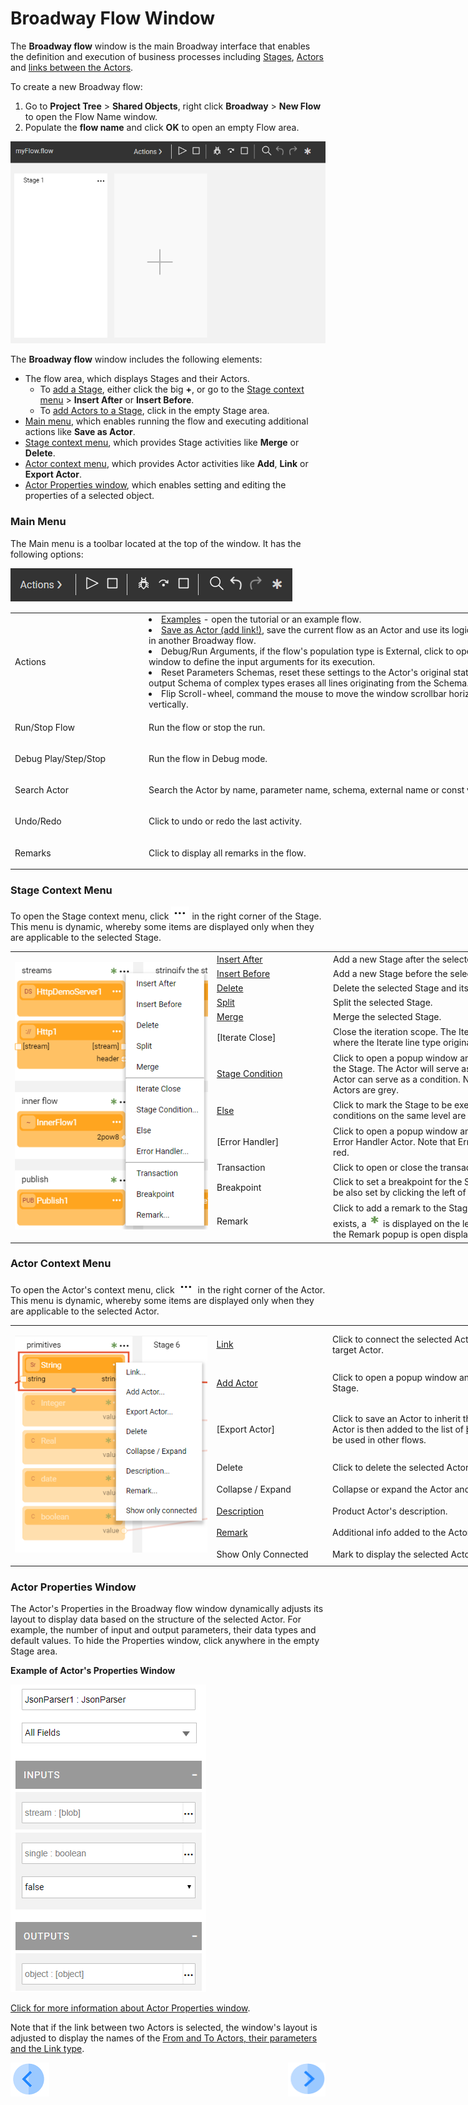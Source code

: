 # Broadway Flow Window

The **Broadway flow** window is the main Broadway interface that enables the definition and execution of business processes including [Stages](/articles/99_Broadway/19_broadway_flow_stages.md), [Actors](/articles/99_Broadway/03_broadway_actor.md) and [links between the Actors](/articles/99_Broadway/20_broadway_flow_linking_actors.md). 

To create a new Broadway flow:
1. Go to **Project Tree** > **Shared Objects**, right click **Broadway** > **New Flow** to open the Flow Name window.
2. Populate the **flow name** and click **OK** to open an empty Flow area.

![image](/articles/99_Broadway/images/99_18_01_main_flow_area.PNG)

The **Broadway flow** window includes the following elements:

- The flow area, which displays Stages and their Actors. 
  - To [add a Stage](/articles/99_Broadway/19_broadway_flow_stages.md#how-do-i-add-or-delete-a-stage), either click the big **+**, or go to the [Stage context menu](/articles/99_Broadway/18_broadway_flow_window.md#stage-context-menu) > **Insert After** or **Insert Before**. 
  - To [add Actors to a Stage](/articles/99_Broadway/03_broadway_actor.md#how-do-i-add-actor-to-stage), click in the empty Stage area.
- [Main menu](/articles/99_Broadway/18_broadway_flow_window.md#main-menu), which enables running the flow and executing additional actions like **Save as Actor**.
- [Stage context menu](/articles/99_Broadway/18_broadway_flow_window.md#stage-context-menu), which provides Stage activities like **Merge** or **Delete**.
- [Actor context menu](/articles/99_Broadway/18_broadway_flow_window.md#actor-context-menu), which provides Actor activities like **Add**, **Link** or **Export Actor**. 
- [Actor Properties window](/articles/99_Broadway/18_broadway_flow_window.md#actor-properties-window), which enables setting and editing the properties of a selected object. 

### Main Menu

The Main menu is a toolbar located at the top of the window. It has the following options:

![image](/articles/99_Broadway/images/99_18_01_main_menu.PNG)

<table style="width: 900px;">
<tbody>
<tr>
<td width="170pxl">Actions</td>
<td width="630pxl">
<li><a href="/articles/99_Broadway/17_tutorial_and_flow_examples.md">Examples</a> - open the tutorial or an example flow.</li>
<li><a href="/articles/99_Broadway/22_xxxx.md">Save as Actor (add link!)</a>, save the current flow as an Actor and use its logic as an inner flow in another Broadway flow.</li>
<li>Debug/Run Arguments, if the flow's population type is External, click to open the popup window to define the input arguments for its execution.</li>
<li>Reset Parameters Schemas, reset these settings to the Actor's original status. Removing the output Schema of complex types erases all lines originating from the Schema.</li>
<li>Flip Scroll-wheel, command the mouse to move the window scrollbar horizontally instead of vertically.</li>
</ul>
</td>
</tr>
<tr>
<td width="200">Run/Stop Flow</td>
<td style="width: 465px;">
<p>Run the flow or stop the run.</p>
</td>
</tr>
<tr>
<td width="200">Debug Play/Step/Stop</td>
<td style="width: 465px;">
<p>Run the flow in Debug mode.</p>
</td>
</tr>
<tr>
<td width="200">Search Actor</td>
<td style="width: 465px;">
<p>Search the Actor by name, parameter name, schema, external name or const value.</p>
</td>
</tr>
<tr>
<td width="200">Undo/Redo</td>
<td style="width: 465px;">
<p>Click to undo or redo the last activity.</p>
</td>
</tr>
<tr>
<td width="200">Remarks</td>
<td style="width: 465px;">
<p>Click to display all remarks in the flow.</p>
</td>
</tr>
</tbody>
</table>

### Stage Context Menu

To open the Stage context menu, click ![image](/articles/99_Broadway/images/99_19_dots.PNG) in the right corner of the Stage. This menu is dynamic, whereby some items are displayed only when they are applicable to the selected Stage. 

<table style="width: 900px;">
<tbody>
<tr>
<td rowspan="12" width="400pxl">
<p><img src="/articles/99_Broadway/images/99_18_02_stage_menu_up.PNG" alt="Stage context menu" /></p>
</td>
<td width="80pxl"><a href="/articles/99_Broadway/19_broadway_flow_stages.md#how-do-i-add-or-delete-a-stage ">Insert After</a></td>
<td width="420pxl">Add a new Stage after the selected one.</td>
</tr>
<tr>
<td width="200"><a href="/articles/99_Broadway/19_broadway_flow_stages.md#how-do-i-add-or-delete-a-stage ">Insert Before</a></td>
<td style="width: 465px;">Add a new Stage before the selected one.</td>
</tr>
<tr>
<td width="200"><a href="/articles/99_Broadway/19_broadway_flow_stages.md#how-do-i-add-or-delete-a-stage "> Delete</a></td>
<td style="width: 465px;">Delete the selected Stage and its dependent branch.</td>
</tr>
<tr>
<td width="200"><a href="/articles/99_Broadway/19_broadway_flow_stages.md#how-do-i-split-or-merge-the-stages"> Split</a></td>
<td style="width: 465px;">Split the selected Stage.</td>
</tr>
<tr>
<td width="200"><a href="/articles/99_Broadway/19_broadway_flow_stages.md#how-do-i-split-or-merge-the-stages"> Merge</a></td>
<td style="width: 465px;">Merge the selected Stage.</td>
</tr>
<tr>
<td width="200">[Iterate Close]</td>
<td style="width: 465px;">Close the iteration scope. The Iteration scope starts where the Iterate line type originates in the Stage.</td>
</tr>
<tr>
<td width="200"><a href="/articles/99_Broadway/19_broadway_flow_stages">Stage Condition</a></td>
<td style="width: 465px;">Click to open a popup window and select an Actor for the Stage. The Actor will serve as a stage condition. Any Actor can serve as a condition. Note that Stage condition Actors are grey.</td>
</tr>
<tr>
<td width="200"><a href="/articles/99_Broadway/19_broadway_flow_stages">Else</a></td>
<td style="width: 465px;">Click to mark the Stage to be executed if none of the conditions on the same level are true.</td>
</tr>
<tr>
<td width="200">[Error Handler]</td>
<td style="width: 465px;">Click to open a popup window and select the Stage's Error Handler Actor. Note that Error Handler Actors are red.</td>
</tr>
<tr>
<td width="200">Transaction</td>
<td style="width: 465px;">Click to open or close the transaction.</td>
</tr>
<tr>
<td width="200">Breakpoint</td>
<td style="width: 465px;">Click to set a breakpoint for the Stage. A breakpoint can be also set by clicking the left of the Stage title.</td>
</tr>
<tr>
<td width="200">Remark</td>
<td style="width: 465px;">Click to add a remark to the Stage. If the remark already exists, a <img src="/articles/99_Broadway/images/99_17_green_ast.PNG" alt="green asterisk" /> is displayed on the left of the three dots and the Remark popup is open displaying its text.&nbsp;</td>
</tr>
</tbody>
</table>


### Actor Context Menu

To open the Actor's context menu, click ![image](/articles/99_Broadway/images/99_19_dots.PNG) in the right corner of the Actor. This menu is dynamic, whereby some items are displayed only when they are applicable to the selected Actor.

<table style="width: 900px;">
<tbody>
<tr>
<td rowspan="8" width="400pxl">
<p><img src="/articles/99_Broadway/images/99_18_03_actor_menu_up.png" alt="Actor's context menu" /></p>
</td>
<td width="80pxl"><a href="/articles/99_Broadway/21_broadway_flow_linking_actors.md#how-do-i-add-links-to-the-flow">Link</a></td>
<td width="420pxl">Click to connect the selected Actor and the required target Actor.</td>
</tr>
<tr>
<td width="200"><a href="/articles/99_Broadway/03_broadway_actor.md#how-do-i-add-actor-to-stage">Add Actor</a></td>
<td style="width: 465px;">Click to open a popup window and select an Actor for the Stage.&nbsp;</td>
</tr>
<tr>
<td width="200">[Export Actor]</td>
<td style="width: 465px;">Click to save an Actor to inherit the selected Actor. The Actor is then added to the list of <a href="/articles/99_Broadway/04_built_in_actor_types.md">built-in Actors</a> and can be used in other flows.</td>
</tr>
<tr>
<td width="200">Delete</td>
<td style="width: 465px;">Click to delete the selected Actor.&nbsp;</td>
</tr>
<tr>
<td width="200">Collapse / Expand</td>
<td style="width: 465px;">Collapse or expand the Actor and display its title.</td>
</tr>
<tr>
<td width="200"><a href="/articles/99_Broadway/03_broadway_actor.md#actor-description-and-remark"> Description</a></td>
<td style="width: 465px;">Product Actor's description.</td>
</tr>
<tr>
<td width="200"><a href="/articles/99_Broadway/03_broadway_actor.md#actor-description-and-remark"> Remark</a></td>
<td style="width: 465px;">Additional info added to the Actor instance.</td>
</tr>
<tr>
<td width="200">Show Only Connected</td>
<td style="width: 465px;">Mark to display the selected Actor and its connections.</td>
</tr>
</tbody>
</table>

### Actor Properties Window

The Actor's Properties in the Broadway flow window dynamically adjusts its layout to display data based on the structure of the selected Actor. For example, the number of input and output parameters, their data types and default values. To hide the Properties window, click anywhere in the empty Stage area. 

**Example of Actor's Properties Window**

![image](/articles/99_Broadway/images/99_18_04_properties.PNG)

[Click for more information about Actor Properties window](/articles/99_Broadway/03_broadway_actor_window.md#broaway-actors-properties-window).

Note that if the link between two Actors is selected, the window's layout is adjusted to display the names of the [From and To Actors, their parameters and the Link type](/articles/99_Broadway/20_broadway_flow_linking_actors.md#link-object-properties).


[![Previous](/articles/images/Previous.png)](/articles/99_Broadway/17_tutorial_and_flow_examples.md)[<img align="right" width="60" height="54" src="/articles/images/Next.png">](/articles/99_Broadway/19_broadway_flow_stages.md)

